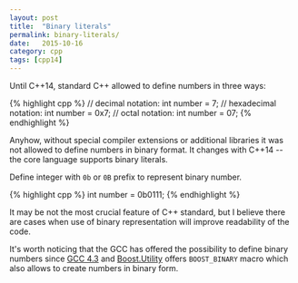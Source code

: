 ```yaml
---
layout: post
title:  "Binary literals"
permalink: binary-literals/
date:   2015-10-16
category: cpp
tags: [cpp14]
---
```

Until C++14, standard C++ allowed to define numbers in three ways:

{% highlight cpp %}
// decimal notation:
int number = 7;
// hexadecimal notation:
int number = 0x7;
// octal notation:
int number = 07;
{% endhighlight %}

Anyhow, without special compiler extensions or additional libraries it was not allowed to define numbers in binary format. It changes with C++14 -- the core language supports binary literals. 

Define integer with `0b` or `0B` prefix to represent binary number.

{% highlight cpp %}
int number = 0b0111;
{% endhighlight %}

It may be not the most crucial feature of C++ standard, but I believe there are cases when use of binary representation will improve readability of the code.

It's worth noticing that the GCC has offered the possibility to define binary numbers since <a href="https://gcc.gnu.org/gcc-4.3/changes.html">GCC 4.3</a> and <a href="http://theboostcpplibraries.com/boost.utility#ex.utility_06">Boost.Utility</a> offers `BOOST_BINARY` macro which also allows to create numbers in binary form.
